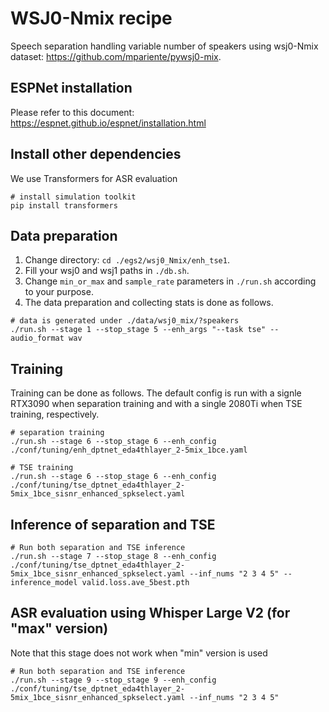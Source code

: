 # WSJ0-Nmix recipe

Speech separation handling variable number of speakers using wsj0-Nmix dataset: https://github.com/mpariente/pywsj0-mix.


## ESPNet installation
Please refer to this document:
https://espnet.github.io/espnet/installation.html


## Install other dependencies
We use Transformers for ASR evaluation
```
# install simulation toolkit
pip install transformers
```

## Data preparation
1. Change directory: ```cd ./egs2/wsj0_Nmix/enh_tse1```.
1. Fill your wsj0 and wsj1 paths in ```./db.sh```.
1. Change ```min_or_max``` and ```sample_rate``` parameters in ```./run.sh``` according to your purpose.
1. The data preparation and collecting stats is done as follows.
```
# data is generated under ./data/wsj0_mix/?speakers
./run.sh --stage 1 --stop_stage 5 --enh_args "--task tse" --audio_format wav
```

## Training
Training can be done as follows.
The default config is run with a signle RTX3090 when separation training and with a single 2080Ti when TSE training, respectively.
```
# separation training
./run.sh --stage 6 --stop_stage 6 --enh_config ./conf/tuning/enh_dptnet_eda4thlayer_2-5mix_1bce.yaml

# TSE training
./run.sh --stage 6 --stop_stage 6 --enh_config ./conf/tuning/tse_dptnet_eda4thlayer_2-5mix_1bce_sisnr_enhanced_spkselect.yaml
```

## Inference of separation and TSE
```
# Run both separation and TSE inference
./run.sh --stage 7 --stop_stage 8 --enh_config ./conf/tuning/tse_dptnet_eda4thlayer_2-5mix_1bce_sisnr_enhanced_spkselect.yaml --inf_nums "2 3 4 5" --inference_model valid.loss.ave_5best.pth
```

## ASR evaluation using Whisper Large V2 (for "max" version)
Note that this stage does not work when "min" version is used
```
# Run both separation and TSE inference
./run.sh --stage 9 --stop_stage 9 --enh_config ./conf/tuning/tse_dptnet_eda4thlayer_2-5mix_1bce_sisnr_enhanced_spkselect.yaml --inf_nums "2 3 4 5"
```